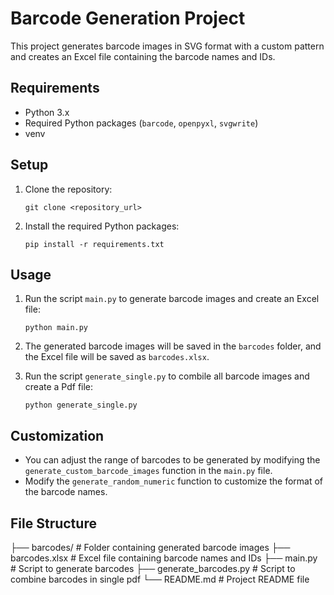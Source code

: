 # Barcode Generation Project

This project generates barcode images in SVG format with a custom pattern and creates an Excel file containing the barcode names and IDs.

## Requirements

- Python 3.x
- Required Python packages (`barcode`, `openpyxl`, `svgwrite`)
- venv

## Setup

1. Clone the repository:

   ```
   git clone <repository_url>
   ```

2. Install the required Python packages:

   ```
   pip install -r requirements.txt
   ```

## Usage

1. Run the script `main.py` to generate barcode images and create an Excel file:

   ```
   python main.py
   ```

2. The generated barcode images will be saved in the `barcodes` folder, and the Excel file will be saved as `barcodes.xlsx`.

3. Run the script `generate_single.py` to combile all barcode images and create a Pdf file:

   ```
   python generate_single.py
   ```

## Customization

- You can adjust the range of barcodes to be generated by modifying the `generate_custom_barcode_images` function in the `main.py` file.
- Modify the `generate_random_numeric` function to customize the format of the barcode names.

## File Structure

├── barcodes/ # Folder containing generated barcode images
├── barcodes.xlsx # Excel file containing barcode names and IDs
├── main.py # Script to generate barcodes
├── generate_barcodes.py # Script to combine barcodes in single pdf
└── README.md # Project README file
